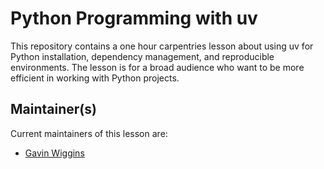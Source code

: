 # Python Programming with uv

This repository contains a one hour carpentries lesson about using uv for Python installation, dependency management, and reproducible environments. The lesson is for a broad audience who want to be more efficient in working with Python projects.

## Maintainer(s)

Current maintainers of this lesson are:

- [Gavin Wiggins](https://github.com/wigging)

